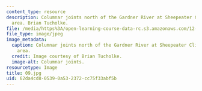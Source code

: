 ```yaml
---
content_type: resource
description: Columnar joints north of the Gardner River at Sheepeater Cliffs picnic
  area. Brian Tucholke.
file: /media/https%3A/open-learning-course-data-rc.s3.amazonaws.com/12-753-geodynamics-seminar-spring-2001/62da4cd805390a532372cc75f33abf5b_09.jpg
file_type: image/jpeg
image_metadata:
  caption: Columnar joints north of the Gardner River at Sheepeater Cliffs picnic
    area.
  credit: Image courtesy of Brian Tucholke.
  image-alt: Columnar joints.
resourcetype: Image
title: 09.jpg
uid: 62da4cd8-0539-0a53-2372-cc75f33abf5b
---
```

